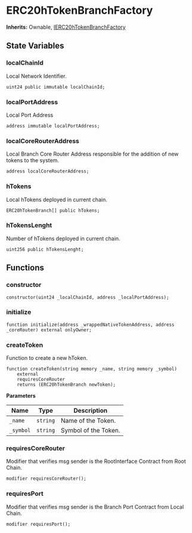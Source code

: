 # ERC20hTokenBranchFactory

**Inherits:**
Ownable, [IERC20hTokenBranchFactory](/ulysses-omnichain/interfaces/IERC20hTokenBranchFactory.sol/interface.IERC20hTokenBranchFactory.md)


## State Variables
### localChainId
Local Network Identifier.


```solidity
uint24 public immutable localChainId;
```


### localPortAddress
Local Port Address


```solidity
address immutable localPortAddress;
```


### localCoreRouterAddress
Local Branch Core Router Address responsible for the addition of new tokens to the system.


```solidity
address localCoreRouterAddress;
```


### hTokens
Local hTokens deployed in current chain.


```solidity
ERC20hTokenBranch[] public hTokens;
```


### hTokensLenght
Number of hTokens deployed in current chain.


```solidity
uint256 public hTokensLenght;
```


## Functions
### constructor


```solidity
constructor(uint24 _localChainId, address _localPortAddress);
```

### initialize


```solidity
function initialize(address _wrappedNativeTokenAddress, address _coreRouter) external onlyOwner;
```

### createToken

Function to create a new hToken.


```solidity
function createToken(string memory _name, string memory _symbol)
    external
    requiresCoreRouter
    returns (ERC20hTokenBranch newToken);
```
**Parameters**

|Name|Type|Description|
|----|----|-----------|
|`_name`|`string`|Name of the Token.|
|`_symbol`|`string`|Symbol of the Token.|


### requiresCoreRouter

Modifier that verifies msg sender is the RootInterface Contract from Root Chain.


```solidity
modifier requiresCoreRouter();
```

### requiresPort

Modifier that verifies msg sender is the Branch Port Contract from Local Chain.


```solidity
modifier requiresPort();
```

